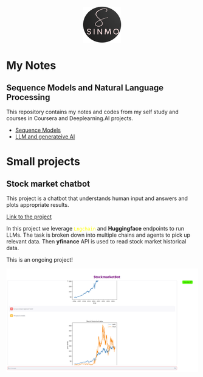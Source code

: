 <p align="center">
<img src="logo.png" alt="Alt text" width="100"/>
</p>

# My Notes
## Sequence Models and Natural Language Processing

This repository contains my notes and codes from my self study and courses in Coursera and Deeplearning.AI projects. 
- [Sequence Models](https://github.com/smolavipour/NLP_by_Sina/blob/main/Sequence%20Models/MyNotes_ML%209-1-Sequence%20Models.md)
- [LLM and generateive AI](LLM_GenAI/MyNotes_ML%209-4-LLM%20Gen%20AI.md)

# Small projects
## Stock market chatbot

This project is a chatbot that understands human input and answers and plots appropriate results. 

[Link to the project](LLM_GenAI/StockmarketBot)

In this project we leverage <code style='color: yellow;'>Lngchain</code> and **Huggingface** endpoints to run LLMs. 
The task is broken down into multiple chains and agents to pick up relevant data. Then **yfinance** API is used to read stock market historical data.

This is an ongoing project!

<p align="center">
<img src="LLM_GenAI/images/app.png" alt="Alt text" width="800"/>
</p>

